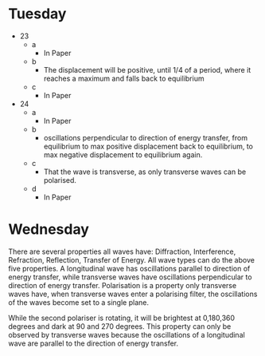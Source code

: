 # Tuesday

- 23
	- a
		- In Paper
	- b
		- The displacement will be positive, until 1/4 of a period, where it reaches a maximum and falls back to equilibrium
	- c
		- In Paper
- 24
	- a
		- In Paper
	- b
		- oscillations perpendicular to direction of energy transfer, from equilibrium to max positive displacement back to equilibrium, to max negative displacement to equilibrium again.
	- c
		- That the wave is transverse, as only transverse waves can be polarised.
	- d
		- In Paper

# Wednesday
There are several properties all waves have: Diffraction, Interference, Refraction, Reflection, Transfer of Energy. All wave types can do the above five properties. A longitudinal wave has oscillations parallel to direction of energy transfer, while transverse waves have oscillations perpendicular to direction of energy transfer. Polarisation is a property only transverse waves have, when transverse waves enter a polarising filter, the oscillations of the waves become set to a single plane.

While the second polariser is rotating, it will be brightest at 0,180,360 degrees and dark at 90 and 270 degrees. This property can only be observed by transverse waves because the oscillations of a longitudinal wave are parallel to the direction of energy transfer.
